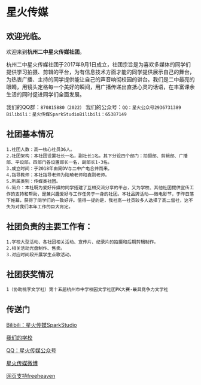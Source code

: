 # 星火传媒
## 欢迎光临。

欢迎来到**杭州二中星火传媒社团**。

杭州二中星火传媒社团于2017年9月1日成立，社团宗旨是为喜欢多媒体的同学们提供学习拍摄、剪辑的平台，为有信息技术方面才能的同学提供展示自己的舞台，为热衷广播、主持的同学提供能让自己的声音响彻校园的讲台。我们是二中最亮的眼睛，用镜头定格每一个美好的瞬间，用广播传递出直抵心灵的话语，在丰富课余生活的同时促进同学们全面发展。


我们的QQ群：```870815880（2022）``` 
我们的公众号：```QQ：星火公众号2936731389```  
             ```Bilibili：星火传媒SparkStudioBilibili：65387149``` 

## 社团基本情况

```
1.社团人数：高一核心社员36人。
2.社团架构：本社团设置社长一名，副社长1名。其下分设四个部门：拍摄部、剪辑部、广播部、平设部。四部门各设置部长一名，副部长1-3名。
3.成立时间：于2018年由简DV与二中广电合并而来。
4.指导教师：本社指导老师为陆琦老师和袁刚老师。
5.所属类别：传媒类社团。
6.简介：本社既为爱好传媒的同学搭建了互相交流分享的平台，又为学校、其他社团提供宣传工作的支持和帮助，是兼兴趣爱好与工作任务于一身的社团。本社品牌活动——微电影节，于昨日落下帷幕，获得了同学们的一致好评。值得一提的是，我社高一社员较多人选择了高二留社，这不失为对我们本年工作的巨大肯定。
```

## 社团负责的主要工作有：

```
1.学校大型活动、各社团相关活动、宣传片、纪录片的拍摄和后期剪辑制作。
2.相关活动光盘制作、售卖。
3.对应时间段开展学生点歌活动。

```
##  社团获奖情况

```
1（协助桃李文学社）第十五届杭州市中学校园文学社团PK大赛-最具竞争力文学社
```

## 传送门
[Bilibili：星火传媒SparkStudio](https://space.bilibili.com/375482404/?spm_id_from=333.999.0.0)

[我们的学校](https://baike.baidu.com/item/%E6%B5%99%E6%B1%9F%E7%9C%81%E6%9D%AD%E5%B7%9E%E7%AC%AC%E4%BA%8C%E4%B8%AD%E5%AD%A6/9823541)

[QQ：星火传媒公众号](https://user.qzone.qq.com/2936731389)

[星火传媒微博](https://weibo.com/u/7738726172)

[网页支持freeheaven](https://free-heaven.github.io/zyttws/)
